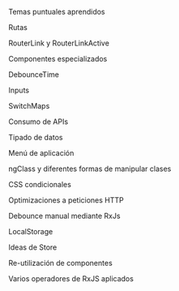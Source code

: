 Temas puntuales aprendidos

Rutas

RouterLink y RouterLinkActive

Componentes especializados

DebounceTime

Inputs

SwitchMaps

Consumo de APIs

Tipado de datos

Menú de aplicación

ngClass y diferentes formas de manipular clases

CSS condicionales

Optimizaciones a peticiones HTTP

Debounce manual mediante RxJs

LocalStorage

Ideas de Store

Re-utilización de componentes

Varios operadores de RxJS aplicados

